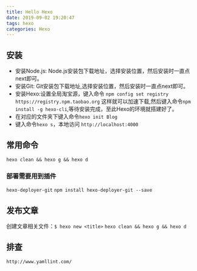```yaml
---
title: Hello Hexo
date: 2019-09-02 19:20:47
tags: hexo
categories: Hexo
---
```

## 安装
* 安装Node.js: Node.js安装包下载地址，选择安装位置，然后安装时一直点next即可。
* 安装Git: Git安装包下载地址,选择安装位置，然后安装时一直点next即可。
* 安装Hexo:设置全局淘宝源，键入命令 `npm config set registry https://registry.npm.taobao.org` 这样就可以加速下载,然后键入命令`npm install -g hexo-cli`,等待安装完成，至此Hexo的环境就搭建好了。
* 在对应的文件夹下键入命令`hexo init Blog`
* 键入命令`hexo s`，本地访问 `http://localhost:4000`
## 常用命令
`hexo clean && hexo g && hexo d`
### 部署需要用到插件
`hexo-deployer-git`
`npm install hexo-deployer-git --save`
## 发布文章
创建文章相关文件：`$ hexo new <title>`  `hexo clean && hexo g && hexo d`

## 排查
`http://www.yamllint.com/`